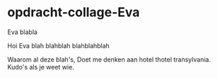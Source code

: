 # opdracht-collage-Eva

Eva blabla

Hoi Eva
blah
blahblah
blahblahblah

Waarom al deze blah's, Doet me denken aan hotel thotel transylvania.
Kudo's als je weet wie.
